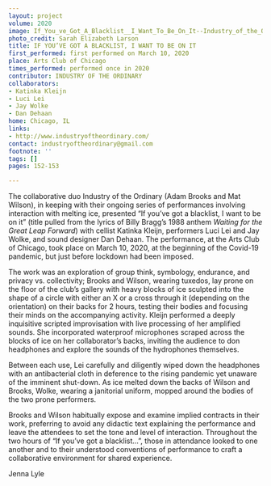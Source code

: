 ```yaml
---
layout: project
volume: 2020
image: If_You_ve_Got_A_Blacklist__I_Want_To_Be_On_It--Industry_of_the_Ordinary.jpg
photo_credit: Sarah Elizabeth Larson
title: IF YOU’VE GOT A BLACKLIST, I WANT TO BE ON IT
first_performed: first performed on March 10, 2020
place: Arts Club of Chicago
times_performed: performed once in 2020
contributor: INDUSTRY OF THE ORDINARY
collaborators:
- Katinka Kleijn
- Luci Lei
- Jay Wolke
- Dan Dehaan
home: Chicago, IL
links:
- http://www.industryoftheordinary.com/
contact: industryoftheordinary@gmail.com
footnote: ''
tags: []
pages: 152-153

---
```


The collaborative duo Industry of the Ordinary (Adam Brooks and Mat Wilson), in keeping with their ongoing series of performances involving interaction with melting ice, presented “If you’ve got a blacklist, I want to be on it” (title pulled from the lyrics of Billy Bragg’s 1988 anthem *Waiting for the Great Leap Forward*) with cellist Katinka Kleijn, performers Luci Lei and Jay Wolke, and sound designer Dan Dehaan. The performance, at the Arts Club of Chicago, took place on March 10, 2020, at the beginning of the Covid-19 pandemic, but just before lockdown had been imposed.

The work was an exploration of group think, symbology, endurance, and privacy vs. collectivity; Brooks and Wilson, wearing tuxedos, lay prone on the floor of the club’s gallery with heavy blocks of ice sculpted into the shape of a circle with either an X or a cross through it (depending on the orientation) on their backs for 2 hours, testing their bodies and focusing their minds on the accompanying activity. Kleijn performed a deeply inquisitive scripted improvisation with live processing of her amplified sounds. She incorporated waterproof microphones scraped across the blocks of ice on her collaborator’s backs, inviting the audience to don headphones and explore the sounds of the hydrophones themselves.

Between each use, Lei carefully and diligently wiped down the headphones with an antibacterial cloth in deference to the rising pandemic yet unaware of the imminent shut-down. As ice melted down the backs of Wilson and Brooks, Wolke, wearing a janitorial uniform, mopped around the bodies of the two prone performers.

Brooks and Wilson habitually expose and examine implied contracts in their work, preferring to avoid any didactic text explaining the performance and leave the attendees to set the tone and level of interaction. Throughout the two hours of “If you’ve got a blacklist…”, those in attendance looked to one another and to their understood conventions of performance to craft a collaborative environment for shared experience.

Jenna Lyle
